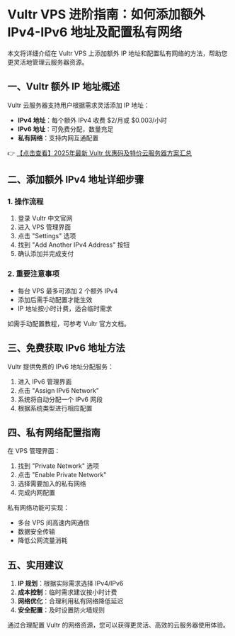 # Vultr VPS 进阶指南：如何添加额外 IPv4-IPv6 地址及配置私有网络

本文将详细介绍在 Vultr VPS 上添加额外 IP 地址和配置私有网络的方法，帮助您更灵活地管理云服务器资源。

## 一、Vultr 额外 IP 地址概述

Vultr 云服务器支持用户根据需求灵活添加 IP 地址：

- **IPv4 地址**：每个额外 IPv4 收费 $2/月或 $0.003/小时
- **IPv6 地址**：可免费分配，数量充足
- **私有网络**：支持内网互通配置

👉 [【点击查看】2025年最新 Vultr 优惠码及特价云服务器方案汇总](https://bit.ly/VuLtr)

## 二、添加额外 IPv4 地址详细步骤

### 1. 操作流程
1. 登录 Vultr 中文官网
2. 进入 VPS 管理界面
3. 点击 "Settings" 选项
4. 找到 "Add Another IPv4 Address" 按钮
5. 确认添加并完成支付

### 2. 重要注意事项
- 每台 VPS 最多可添加 2 个额外 IPv4
- 添加后需手动配置才能生效
- IP 地址按小时计费，适合临时需求

如需手动配置教程，可参考 Vultr 官方文档。

## 三、免费获取 IPv6 地址方法

Vultr 提供免费的 IPv6 地址分配服务：

1. 进入 IPv6 管理界面
2. 点击 "Assign IPv6 Network"
3. 系统将自动分配一个 IPv6 网段
4. 根据系统类型进行相应配置

## 四、私有网络配置指南

在 VPS 管理界面：
1. 找到 "Private Network" 选项
2. 点击 "Enable Private Network"
3. 选择需要加入的私有网络
4. 完成内网配置

私有网络功能可实现：
- 多台 VPS 间高速内网通信
- 数据安全传输
- 降低公网流量消耗

## 五、实用建议

1. **IP 规划**：根据实际需求选择 IPv4/IPv6
2. **成本控制**：临时需求建议按小时计费
3. **网络优化**：合理利用私有网络降低延迟
4. **安全配置**：及时设置防火墙规则

通过合理配置 Vultr 的网络资源，您可以获得更灵活、高效的云服务器使用体验。